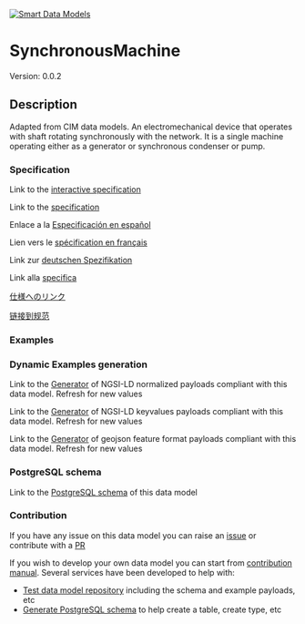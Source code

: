 [![Smart Data Models](https://smartdatamodels.org/wp-content/uploads/2022/01/SmartDataModels_logo.png "Logo")](https://smartdatamodels.org)
# SynchronousMachine
Version: 0.0.2

## Description 

Adapted from CIM data models. An electromechanical device that operates with shaft rotating synchronously with the network. It is a single machine operating either as a generator or synchronous condenser or pump.
### Specification

Link to the [interactive specification](https://swagger.lab.fiware.org/?url=https://smart-data-models.github.io/dataModel.EnergyCIM/SynchronousMachine/swagger.yaml)

Link to the [specification](https://github.com/smart-data-models/dataModel.EnergyCIM/blob/master/SynchronousMachine/doc/spec.md)

Enlace a la [Especificación en español](https://github.com/smart-data-models/dataModel.EnergyCIM/blob/master/SynchronousMachine/doc/spec_ES.md)

Lien vers le [spécification en français](https://github.com/smart-data-models/dataModel.EnergyCIM/blob/master/SynchronousMachine/doc/spec_FR.md)

Link zur [deutschen Spezifikation](https://github.com/smart-data-models/dataModel.EnergyCIM/blob/master/SynchronousMachine/doc/spec_DE.md)

Link alla [specifica](https://github.com/smart-data-models/dataModel.EnergyCIM/blob/master/SynchronousMachine/doc/spec_IT.md)

[仕様へのリンク](https://github.com/smart-data-models/dataModel.EnergyCIM/blob/master/SynchronousMachine/doc/spec_JA.md)

[链接到规范](https://github.com/smart-data-models/dataModel.EnergyCIM/blob/master/SynchronousMachine/doc/spec_ZH.md)
### Examples
### Dynamic Examples generation

Link to the [Generator](https://smartdatamodels.org/extra/ngsi-ld_generator.php?schemaUrl=https://raw.githubusercontent.com/smart-data-models/dataModel.EnergyCIM/master/SynchronousMachine/schema.json&email=info@smartdatamodels.org) of NGSI-LD normalized payloads compliant with this data model. Refresh for new values

Link to the [Generator](https://smartdatamodels.org/extra/ngsi-ld_generator_keyvalues.php?schemaUrl=https://raw.githubusercontent.com/smart-data-models/dataModel.EnergyCIM/master/SynchronousMachine/schema.json&email=info@smartdatamodels.org) of NGSI-LD keyvalues payloads compliant with this data model. Refresh for new values

Link to the [Generator](https://smartdatamodels.org/extra/geojson_features_generator.php?schemaUrl=https://raw.githubusercontent.com/smart-data-models/dataModel.EnergyCIM/master/SynchronousMachine/schema.json&email=info@smartdatamodels.org) of geojson feature format payloads compliant with this data model. Refresh for new values
### PostgreSQL schema

Link to the [PostgreSQL schema](https://smart-data-models.github.io/dataModel.EnergyCIM/SynchronousMachine/schema.sql) of this data model
### Contribution

 If you have any issue on this data model you can raise an [issue](https://github.com/smart-data-models/dataModel.EnergyCIM/issues)  or contribute with a [PR](https://github.com/smart-data-models/dataModel.EnergyCIM/pulls)

 If you wish to develop your own data model you can start from [contribution manual](https://bit.ly/contribution_manual). Several services have been developed to help with: 
 - [Test data model repository](https://smartdatamodels.org/index.php/data-models-contribution-api/) including the schema and example payloads, etc
 - [Generate PostgreSQL schema](https://smartdatamodels.org/index.php/sql-service/) to help create a table, create type, etc